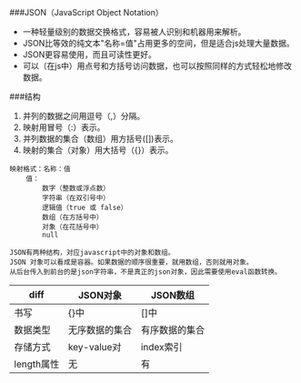 ###JSON（JavaScript Object Notation）
- 一种轻量级别的数据交换格式，容易被人识别和机器用来解析。
- JSON比等效的纯文本"名称=值"占用更多的空间，但是适合js处理大量数据。
- JSON更容易使用，而且可读性更好。
- 可以（在js中）用点号和方括号访问数据，也可以按照同样的方式轻松地修改数据。

###结构
1. 并列的数据之间用逗号（,）分隔。
2. 映射用冒号（:）表示。
3. 并列数据的集合（数组）用方括号([])表示。
4. 映射的集合（对象）用大括号（{}）表示。

```
映射格式：名称：值
    值：
        数字（整数或浮点数）
        字符串（在双引号中）
        逻辑值（true 或 false）
        数组（在方括号中）
        对象（在花括号中）
        null
```

```
JSON有两种结构，对应javascript中的对象和数组。
JSON 对象可以看成是容器。如果数据的顺序很重要，就用数组，否则就用对象。
从后台传入到前台的是json字符串，不是真正的json对象，因此需要使用eval函数转换。
```

|    diff    |    JSON对象    |    JSON数组    |
|------------|----------------|----------------|
| 书写       | {}中           | []中           |
| 数据类型   | 无序数据的集合 | 有序数据的集合 |
| 存储方式   | key-value对    | index索引      |
| length属性 | 无             | 有             |